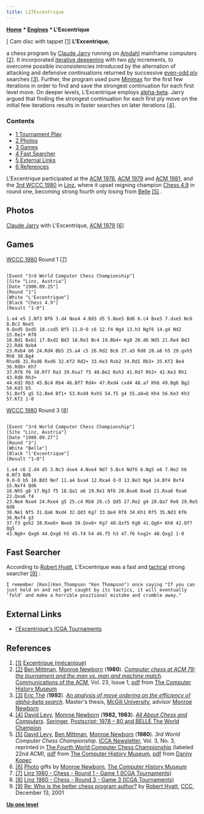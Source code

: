```yaml
---
title: L27Excentrique
---
```

**[Home](Home "Home") \* [Engines](Engines "Engines") \* L'Excentrique**



[ Cam disc with tappet <a id="cite-note-1" href="#cite-ref-1">[1]</a>
**L'Excentrique**,  

a chess program by [Claude Jarry](Claude_Jarry "Claude Jarry") running on [Amdahl](Amdahl_470 "Amdahl 470") mainframe computers <a id="cite-note-2" href="#cite-ref-2">[2]</a>. It incorporated [iterative deepening](Iterative_Deepening "Iterative Deepening") with two [ply](Ply "Ply") increments, to overcome possible inconsistencies introduced by the alternation of attacking and defensive continuations returned by successive [even-odd ply](Odd-Even_Effect "Odd-Even Effect") searches <a id="cite-note-3" href="#cite-ref-3">[3]</a>. Further, the program used pure [Minimax](Minimax "Minimax") for the first few iterations in order to find and save the strongest continuation for each first level move. On deeper levels, L'Excentrique employs [alpha-beta](Alpha-Beta "Alpha-Beta"). Jarry argued that finding the strongest continuation for each first ply move on the initial few iterations results in faster searches on later iterations <a id="cite-note-4" href="#cite-ref-4">[4]</a>.



### Contents


* [1 Tournament Play](#tournament-play)
* [2 Photos](#photos)
* [3 Games](#games)
* [4 Fast Searcher](#fast-searcher)
* [5 External Links](#external-links)
* [6 References](#references)






L'Excentrique participated at the [ACM 1976](ACM_1976 "ACM 1976"), [ACM 1979](ACM_1979 "ACM 1979") and [ACM 1981](ACM_1981 "ACM 1981"), and the [3rd WCCC 1980](WCCC_1980 "WCCC 1980") in [Linz](http://en.wikipedia.org/wiki/Linz), where it upset reigning champion [Chess 4.9](Chess_(Program) "Chess (Program)") in round one, becoming strong fourth only losing from [Belle](Belle "Belle") <a id="cite-note-5" href="#cite-ref-5">[5]</a> . 



## Photos


 [](https://www.computerhistory.org/chess/stl-430b9bbe22237/) 
[Claude Jarry](Claude_Jarry "Claude Jarry") with L'Excentrique, [ACM 1979](ACM_1979 "ACM 1979") <a id="cite-note-6" href="#cite-ref-6">[6]</a>



## Games


[WCCC 1980](WCCC_1980 "WCCC 1980") Round 1 <a id="cite-note-7" href="#cite-ref-7">[7]</a>




```

[Event "3rd World Computer Chess Championship"]
[Site "Linz, Austria"]
[Date "1980.09.25"]
[Round "1"]
[White "L'Excentrique"]
[Black "Chess 4.9"]
[Result "1-0"]

1.e4 e5 2.Nf3 Nf6 3.d4 Nxe4 4.Bd3 d5 5.Nxe5 Bd6 6.c4 Bxe5 7.dxe5 Nc6 8.Bc2 Nxe5
9.Qxd5 Qxd5 10.cxd5 Bf5 11.O-O c6 12.f4 Ng4 13.h3 Ngf6 14.g4 Nd2 15.Re1+ Kf8
16.Bd1 Bxb1 17.Bxd2 Bd3 18.Re3 Bc4 19.Bb4+ Kg8 20.d6 Nd5 21.Re4 Bd3 22.Rd4 Nxb4
23.Rxb4 b6 24.Rd4 Bb5 25.a4 c5 26.Rd2 Bc6 27.a5 Rd8 28.a6 h5 29.gxh5 Rh6 30.Bg4
Rhxd6 31.Rxd6 Rxd6 32.Kf2 Rd2+ 33.Ke3 Rxb2 34.Rd1 Rb3+ 35.Kf2 Be4 36.Rd8+ Kh7
37.Rf8 f6 38.Rf7 Ra3 39.Rxa7 f5 40.Be2 Rxh3 41.Rd7 Rh2+ 42.Ke3 Rh1 43.Rd8 Rh3+
44.Kd2 Rb3 45.Bc4 Rb4 46.Bf7 Rd4+ 47.Rxd4 cxd4 48.a7 Kh6 49.Bg6 Bg2 50.Kd3 b5
51.Bxf5 g5 52.Be4 Bf1+ 53.Kxd4 Kxh5 54.f5 g4 55.a8=Q Kh4 56.Ke3 Kh3 57.Kf2 1-0

```

[WCCC 1980](WCCC_1980 "WCCC 1980") Round 3 <a id="cite-note-8" href="#cite-ref-8">[8]</a>




```

[Event "3rd World Computer Chess Championship"]
[Site "Linz, Austria"]
[Date "1980.09.27"]
[Round "3"]
[White "Belle"]
[Black "l'Excentrique"]
[Result "1-0"]

1.e4 c6 2.d4 d5 3.Nc3 dxe4 4.Nxe4 Nd7 5.Bc4 Ndf6 6.Ng5 e6 7.Ne2 h6 8.Nf3 Bd6
9.O-O b5 10.Bd3 Ne7 11.a4 bxa4 12.Rxa4 O-O 13.Be3 Ng4 14.Bf4 Bxf4 15.Nxf4 Qd6
16.Nh5 g6 17.Ng3 f5 18.Qa1 a6 19.Re1 Nf6 20.Bxa6 Bxa6 21.Rxa6 Rxa6 22.Qxa6 f4
23.Ne4 Nxe4 24.Rxe4 g5 25.c4 Rb8 26.c5 Qd5 27.Re2 g4 28.Qa7 Re8 29.Re5 Qd8
30.Ne1 Nf5 31.Qa6 Nxd4 32.Qd3 Kg7 33.Qe4 Rf8 34.Kh1 Rf5 35.Nd3 Kf6 36.Nxf4 g3
37.f3 gxh2 38.Rxe6+ Nxe6 39.Qxe6+ Kg7 40.Qxf5 Kg8 41.Qg6+ Kh8 42.Qf7 Qg5
43.Ng6+ Qxg6 44.Qxg6 h5 45.f4 h4 46.f5 h3 47.f6 hxg2+ 48.Qxg2 1-0

```

## Fast Searcher


According to [Robert Hyatt](Robert_Hyatt "Robert Hyatt"), L'Excentrique was a fast and [tactical](Tactics "Tactics") strong searcher <a id="cite-note-9" href="#cite-ref-9">[9]</a> :




```
I remember [Ken](Ken_Thompson "Ken Thompson") once saying "If you can just hold on and not get caught by its tactics, it will eventually 'fold' and make a horrible positional mistake and crumble away." 

```

## External Links


* [l'Excentrique's ICGA Tournaments](https://www.game-ai-forum.org/icga-tournaments/program.php?id=423)


## References


1. <a id="cite-ref-1" href="#cite-note-1">[1]</a> [Excentrique (mécanique)](https://fr.wikipedia.org/wiki/Excentrique_%28m%C3%A9canique%29)
2. <a id="cite-ref-2" href="#cite-note-2">[2]</a> [Ben Mittman](Ben_Mittman "Ben Mittman"), [Monroe Newborn](Monroe_Newborn "Monroe Newborn") (**1980**). *[Computer chess at ACM 79: the tournament and the man vs. man and machine match](http://dl.acm.org/citation.cfm?id=358817&dl=ACM&coll=DL&CFID=78577980&CFTOKEN=10389697)*. [Communications of the ACM](ACM#Communications "ACM"), Vol. 23, Issue 1, [pdf](http://archive.computerhistory.org/projects/chess/related_materials/text/3-1%20and%203-2%20and%203-3.Computer_chess_at_ACM_79/3-1%20and%203-2%20and%203-3.Computer_chess_at_ACM_79.062303018.pdf) from [The Computer History Museum](The_Computer_History_Museum "The Computer History Museum")
3. <a id="cite-ref-3" href="#cite-note-3">[3]</a> [Eric Thé](Eric_Th%C3%A9 "Eric Thé") (**1992**). *[An analysis of move ordering on the efficiency of alpha-beta search](http://digitool.library.mcgill.ca/R/?func=dbin-jump-full&object_id=56753&local_base=GEN01-MCG02)*. Master's thesis, [McGill University](McGill_University "McGill University"), advisor [Monroe Newborn](Monroe_Newborn "Monroe Newborn")
4. <a id="cite-ref-4" href="#cite-note-4">[4]</a> [David Levy](David_Levy "David Levy"), [Monroe Newborn](Monroe_Newborn "Monroe Newborn") (**1982, 1983**). *[All About Chess and Computers](https://link.springer.com/book/10.1007/978-3-642-85538-2)*. [Springer](https://en.wikipedia.org/wiki/Springer_Science%2BBusiness_Media), [Postscript: 1978 – 80 and BELLE The World Champion](https://rd.springer.com/chapter/10.1007/978-3-642-85538-2_14)
5. <a id="cite-ref-5" href="#cite-note-5">[5]</a> [David Levy](David_Levy "David Levy"), [Ben Mittman](Ben_Mittman "Ben Mittman"), [Monroe Newborn](Monroe_Newborn "Monroe Newborn") (**1980**). *3rd World Computer Chess Championship*. [ICCA Newsletter](ICGA_Journal "ICGA Journal"), Vol. 3, No. 3, reprinted in [The Fourth World Computer Chess Championship](http://www.computerhistory.org/chess/full_record.php?iid=doc-431614f6c8af8) (labeled 22nd ACM), [pdf](http://archive.computerhistory.org/projects/chess/related_materials/text/3-1%20and%203-2%20and%203-3%20and%204-3.1983_WCCC/1983-%20WCCC.062303061.sm.pdf) from [The Computer History Museum](The_Computer_History_Museum "The Computer History Museum"), [pdf](http://www.sci.brooklyn.cuny.edu/%7Ekopec/Publications/Publications/O_36_C.pdf) from [Danny Kopec](Danny_Kopec "Danny Kopec")
6. <a id="cite-ref-6" href="#cite-note-6">[6]</a> [Photo](https://www.computerhistory.org/chess/stl-430b9bbe22237/) gifts by [Monroe Newborn](Monroe_Newborn "Monroe Newborn"), [The Computer History Museum](The_Computer_History_Museum "The Computer History Museum")
7. <a id="cite-ref-7" href="#cite-note-7">[7]</a> [Linz 1980 - Chess - Round 1 - Game 1 (ICGA Tournaments)](https://www.game-ai-forum.org/icga-tournaments/round.php?tournament=68&round=1&id=1)
8. <a id="cite-ref-8" href="#cite-note-8">[8]</a> [Linz 1980 - Chess - Round 3 - Game 3 (ICGA Tournaments)](https://www.game-ai-forum.org/icga-tournaments/round.php?tournament=68&round=3&id=3)
9. <a id="cite-ref-9" href="#cite-note-9">[9]</a> [Re: Who is the better chess program author?](http://www.stmintz.com/ccc/index.php?id=201762) by [Robert Hyatt](Robert_Hyatt "Robert Hyatt"), [CCC](CCC "CCC"), December 13, 2001

**[Up one level](Engines "Engines")**







 
